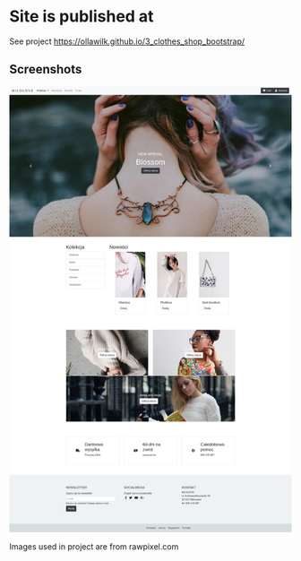 # Site is published at
See project https://ollawilk.github.io/3_clothes_shop_bootstrap/



## Screenshots
![Screenshot](images/screenshot.png)

Images used in project are from rawpixel.com

